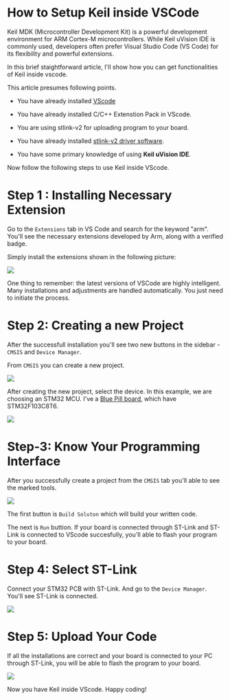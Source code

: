 # How to Setup Keil inside VSCode

Keil MDK (Microcontroller Development Kit) is a powerful development environment for ARM Cortex-M microcontrollers. While Keil uVision IDE is commonly used, developers often prefer Visual Studio Code (VS Code) for its flexibility and powerful extensions.

In this brief staightforward article, I'll show how you can get functionalities of Keil inside vscode. 

This article presumes following points.
* You have already installed [VScode](https://code.visualstudio.com/)

* You have already installed C/C++ Extenstion Pack in VScode.

* You are using stlink-v2 for uploading program to your board. 

* You have already installed [stlink-v2 driver software](https://www.st.com/en/development-tools/stsw-link009.html).

* You have some primary knowledge of using **Keil uVision IDE**.

Now follow the following steps to use Keil inside VScode. 

# Step 1 : Installing Necessary Extension

Go to the `Extensions` tab in VS Code and search for the keyword "arm". You'll see the necessary extensions developed by Arm, along with a verified badge.

Simply install the extensions shown in the following picture:

![](https://res.cloudinary.com/djqcqqueb/image/upload/v1741881303/vscode_keil/f1i1ambjyvold8mzvfwe.png)

One thing to remember: the latest versions of VSCode are highly intelligent. Many installations and adjustments are handled automatically. You just need to initiate the process.

 
# Step 2: Creating a new Project

After the successfull installation you'll see two new buttons in the sidebar - `CMSIS` and `Device Manager`.

From `CMSIS` you can create a new project.

![](https://res.cloudinary.com/djqcqqueb/image/upload/v1741881303/vscode_keil/xnkb3qg2bzqwe0ddsrpk.png)

After creating the new project, select the device. In this example, we are choosing an STM32 MCU. I've a [Blue Pill board](https://stm32-base.org/boards/STM32F103C8T6-Blue-Pill.html), which have STM32F103C8T6. 

![](https://res.cloudinary.com/djqcqqueb/image/upload/v1741881302/vscode_keil/cjleir4qwdubm8vygtz2.png)

# Step-3: Know Your Programming Interface

After you successfully create a project from the `CMSIS` tab you'll able to see the marked tools. 

![](https://res.cloudinary.com/djqcqqueb/image/upload/v1741881302/vscode_keil/g5pinvt4ydjwtmrvxio8.png)

The first button is `Build Soluton` which will build your written code. 

The next is `Run` buttion. If your board is connected through ST-Link and ST-Link is connected to VScode succesfully, you'll able to flash your program to your board.



# Step 4: Select ST-Link

Connect your STM32 PCB with ST-Link. And go to the `Device Manager`. You'll see ST-Link is connected. 

![](https://res.cloudinary.com/djqcqqueb/image/upload/v1741881302/vscode_keil/moqa4v23wkj8gocxxnrr.png)

# Step 5: Upload Your Code

If all the installations are correct and your board is connected to your PC through ST-Link, you will be able to flash the program to your board.


![](https://res.cloudinary.com/djqcqqueb/image/upload/v1741882833/vscode_keil/kyup8gq25kkt1pjhgxum.png)


Now you have Keil inside VScode. Happy coding!